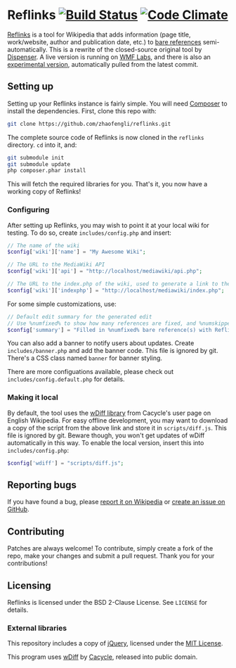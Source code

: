 # Reflinks [![Build Status](https://travis-ci.org/zhaofengli/reflinks.svg?branch=master)](https://travis-ci.org/zhaofengli/reflinks) [![Code Climate](https://codeclimate.com/github/zhaofengli/reflinks/badges/gpa.svg)](https://codeclimate.com/github/zhaofengli/reflinks)
[Reflinks](https://en.wikipedia.org/wiki/User:Zhaofeng_Li/Reflinks) is a tool for Wikipedia that adds information (page title, work/website, author and publication date, etc.) to [bare references](https://en.wikipedia.org/wiki/WP:BURL) semi-automatically. This is a rewrite of the closed-source original tool by [Dispenser](https://en.wikipedia.org/wiki/User:Dispenser).
A live version is running on [WMF Labs](https://tools.wmflabs.org/fengtools/reflinks/), and there is also an [experimental version](https://tools.wmflabs.org/fengtools/reflinkstest/), automatically pulled from the latest commit.

## Setting up
Setting up your Reflinks instance is fairly simple. You will need [Composer](http://getcomposer.org) to install the dependencies. First, clone this repo with:
```sh
git clone https://github.com/zhaofengli/reflinks.git
```

The complete source code of Reflinks is now cloned in the `reflinks` directory. `cd` into it, and:
```sh
git submodule init
git submodule update
php composer.phar install
```
This will fetch the required libraries for you. That's it, you now have a working copy of Reflinks!

### Configuring
After setting up Reflinks, you may wish to point it at your local wiki for testing. To do so, create `includes/config.php` and insert:
```php
// The name of the wiki
$config['wiki']['name'] = "My Awesome Wiki";

// The URL to the MediaWiki API
$config['wiki']['api'] = "http://localhost/mediawiki/api.php";

// The URL to the index.php of the wiki, used to generate a link to the submit page
$config['wiki']['indexphp'] = "http://localhost/mediawiki/index.php";
```

For some simple customizations, use:
```php
// Default edit summary for the generated edit
// Use %numfixed% to show how many references are fixed, and %numskipped% for skipped.
$config['summary'] = "Filled in %numfixed% bare reference(s) with Reflinks";
```

You can also add a banner to notify users about updates. Create `includes/banner.php` and add the banner code. This file is ignored by git.
There's a CSS class named `banner` for banner styling.

There are more configuations available, please check out `includes/config.default.php` for details.

### Making it local
By default, the tool uses the [wDiff library](https://en.wikipedia.org/w/index.php?title=User:Cacycle/diff.js&action=raw&ctype=text/javascript) from Cacycle's user page on English Wikipedia.
For easy offline development, you may want to download a copy of the script from the above link and store it in `scripts/diff.js`. This file is ignored by git.
Beware though, you won't get updates of wDiff automatically in this way.
To enable the local version, insert this into `includes/config.php`:
```php
$config['wdiff'] = "scripts/diff.js";
```

## Reporting bugs
If you have found a bug, please [report it on Wikipedia](https://en.wikipedia.org/wiki/User_talk:Zhaofeng_Li) or [create an issue on GitHub](https://github.com/zhaofengli/reflinks/issues).

## Contributing
Patches are always welcome! To contribute, simply create a fork of the repo, make your changes and submit a pull request. Thank you for your contributions!

## Licensing
Reflinks is licensed under the BSD 2-Clause License. See `LICENSE` for details.

### External libraries
This repository includes a copy of [jQuery](http://jquery.com), licensed under the [MIT License](http://jquery.org/license/).

This program uses [wDiff](https://en.wikipedia.org/wiki/User:Cacycle/diff) by [Cacycle](https://en.wikipedia.org/wiki/User:Cacycle), released into public domain.
